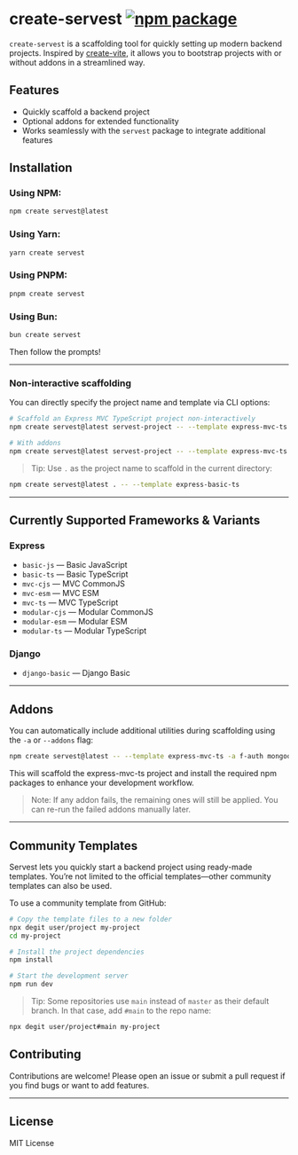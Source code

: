 # create-servest <a href="https://npmjs.com/package/create-servest"><img src="https://img.shields.io/npm/v/create-servest" alt="npm package"></a>

`create-servest` is a scaffolding tool for quickly setting up modern backend projects. Inspired by [create-vite](https://vitejs.dev/), it allows you to bootstrap projects with or without addons in a streamlined way.

## Features

- Quickly scaffold a backend project
- Optional addons for extended functionality
- Works seamlessly with the `servest` package to integrate additional features

## Installation

### Using NPM:

```bash
npm create servest@latest
```

### Using Yarn:

```bash
yarn create servest
```

### Using PNPM:

```bash
pnpm create servest
```

### Using Bun:

```bash
bun create servest
```

Then follow the prompts!

---

### Non-interactive scaffolding

You can directly specify the project name and template via CLI options:

```bash
# Scaffold an Express MVC TypeScript project non-interactively
npm create servest@latest servest-project -- --template express-mvc-ts

# With addons
npm create servest@latest servest-project -- --template express-mvc-ts -a f-auth f-articles mongoose eslint-prettier
```

> Tip: Use `.` as the project name to scaffold in the current directory:

```bash
npm create servest@latest . -- --template express-basic-ts
```

---

## Currently Supported Frameworks & Variants

### Express

- `basic-js` — Basic JavaScript
- `basic-ts` — Basic TypeScript
- `mvc-cjs` — MVC CommonJS
- `mvc-esm` — MVC ESM
- `mvc-ts` — MVC TypeScript
- `modular-cjs` — Modular CommonJS
- `modular-esm` — Modular ESM
- `modular-ts` — Modular TypeScript

### Django

- `django-basic` — Django Basic

---

## Addons

You can automatically include additional utilities during scaffolding using the `-a` or `--addons` flag:

```bash
npm create servest@latest -- --template express-mvc-ts -a f-auth mongoose eslint-prettier lint-staged
```

This will scaffold the express-mvc-ts project and install the required npm packages to enhance your development workflow.

> Note: If any addon fails, the remaining ones will still be applied. You can re-run the failed addons manually later.

---

## Community Templates

Servest lets you quickly start a backend project using ready-made templates. You’re not limited to the official templates—other community templates can also be used.

To use a community template from GitHub:

```bash
# Copy the template files to a new folder
npx degit user/project my-project
cd my-project

# Install the project dependencies
npm install

# Start the development server
npm run dev
```

> Tip: Some repositories use `main` instead of `master` as their default branch. In that case, add `#main` to the repo name:

```bash
npx degit user/project#main my-project
```

## Contributing

Contributions are welcome! Please open an issue or submit a pull request if you find bugs or want to add features.

---

## License

MIT License
